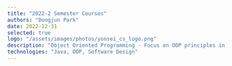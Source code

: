 ```yaml
---
title: "2022-2 Semester Courses"
authors: "Dongjun Park"
date: 2022-12-31
selected: true
logo: "/assets/images/photos/yonsei_cs_logo.png"
description: "Object Oriented Programming - Focus on OOP principles in Java, including encapsulation, inheritance, polymorphism, and class design. Key assignments included designing and implementing a simple banking application and a mini-game using Java classes."
technologies: "Java, OOP, Software Design"
---
```

